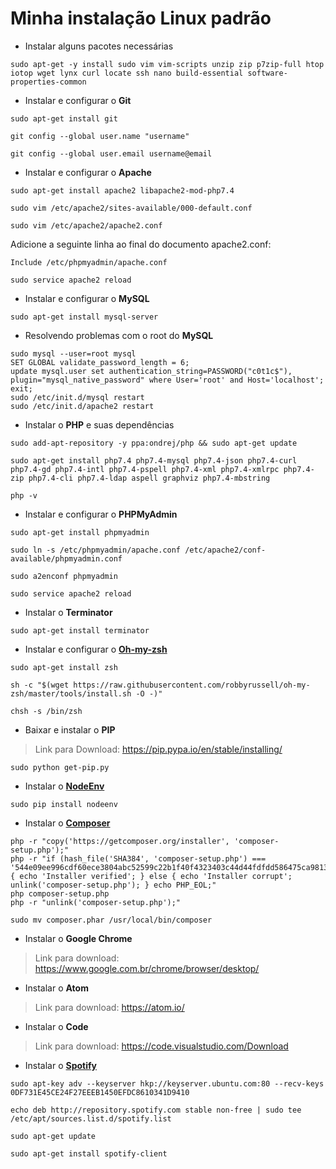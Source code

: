 # Minha instalação Linux padrão


* Instalar alguns pacotes necessárias

```shell
sudo apt-get -y install sudo vim vim-scripts unzip zip p7zip-full htop iotop wget lynx curl locate ssh nano build-essential software-properties-common
```

* Instalar e configurar o **Git**

```shell
sudo apt-get install git

git config --global user.name "username"

git config --global user.email username@email
```

* Instalar e configurar o **Apache**

```shell
sudo apt-get install apache2 libapache2-mod-php7.4

sudo vim /etc/apache2/sites-available/000-default.conf

```

```shell
sudo vim /etc/apache2/apache2.conf

```
Adicione a seguinte linha ao final do documento apache2.conf:

```shell
Include /etc/phpmyadmin/apache.conf
```
```shell
sudo service apache2 reload

```

* Instalar e configurar o **MySQL**

```shell
sudo apt-get install mysql-server
```
* Resolvendo problemas com o root do **MySQL**

```shell
sudo mysql --user=root mysql
SET GLOBAL validate_password_length = 6;
update mysql.user set authentication_string=PASSWORD("c0t1c$"), plugin="mysql_native_password" where User='root' and Host='localhost';
exit;
sudo /etc/init.d/mysql restart
sudo /etc/init.d/apache2 restart

```

* Instalar o **PHP** e suas dependências

```shell
sudo add-apt-repository -y ppa:ondrej/php && sudo apt-get update
```

```shell
sudo apt-get install php7.4 php7.4-mysql php7.4-json php7.4-curl php7.4-gd php7.4-intl php7.4-pspell php7.4-xml php7.4-xmlrpc php7.4-zip php7.4-cli php7.4-ldap aspell graphviz php7.4-mbstring
```

```shell
php -v
```

* Instalar e configurar o **PHPMyAdmin**

```shell
sudo apt-get install phpmyadmin

sudo ln -s /etc/phpmyadmin/apache.conf /etc/apache2/conf-available/phpmyadmin.conf

sudo a2enconf phpmyadmin

sudo service apache2 reload
```

* Instalar o **Terminator**

```shell
sudo apt-get install terminator
```

* Instalar e configurar o [**Oh-my-zsh**](https://github.com/robbyrussell/oh-my-zsh)

```shell
sudo apt-get install zsh

sh -c "$(wget https://raw.githubusercontent.com/robbyrussell/oh-my-zsh/master/tools/install.sh -O -)"

chsh -s /bin/zsh
```

* Baixar e instalar o **PIP**

>Link para Download: https://pip.pypa.io/en/stable/installing/

```shell
sudo python get-pip.py
```

* Instalar o [**NodeEnv**](https://github.com/ekalinin/nodeenv)

```shell
sudo pip install nodeenv
```
* Instalar o [**Composer**](https://getcomposer.org)

```shell
php -r "copy('https://getcomposer.org/installer', 'composer-setup.php');"
php -r "if (hash_file('SHA384', 'composer-setup.php') === '544e09ee996cdf60ece3804abc52599c22b1f40f4323403c44d44fdfdd586475ca9813a858088ffbc1f233e9b180f061') { echo 'Installer verified'; } else { echo 'Installer corrupt'; unlink('composer-setup.php'); } echo PHP_EOL;"
php composer-setup.php
php -r "unlink('composer-setup.php');"
```
```shell
sudo mv composer.phar /usr/local/bin/composer
```

* Instalar o **Google Chrome**

>Link para download: https://www.google.com.br/chrome/browser/desktop/

* Instalar o **Atom**

>Link para download: https://atom.io/

* Instalar o **Code**

>Link para download: https://code.visualstudio.com/Download

* Instalar o [**Spotify**](https://www.spotify.com/br/download/linux/)

```shell
sudo apt-key adv --keyserver hkp://keyserver.ubuntu.com:80 --recv-keys 0DF731E45CE24F27EEEB1450EFDC8610341D9410

echo deb http://repository.spotify.com stable non-free | sudo tee /etc/apt/sources.list.d/spotify.list

sudo apt-get update

sudo apt-get install spotify-client
```
